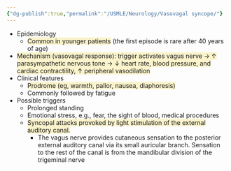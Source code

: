 ```yaml
---
{"dg-publish":true,"permalink":"/USMLE/Neurology/Vasovagal syncope/"}
---
```


- Epidemiology
	- <span style="background:rgba(240, 200, 0, 0.2)">Common in younger patients</span> (the first episode is rare after 40 years of age)
- <span style="background:rgba(240, 200, 0, 0.2)">Mechanism (vasovagal response): trigger activates vagus nerve → ↑ parasympathetic nervous tone → ↓ heart rate, blood pressure, and cardiac contractility, ↑ peripheral vasodilation</span>
- Clinical features
	- <span style="background:rgba(240, 200, 0, 0.2)">Prodrome (eg, warmth, pallor, nausea, diaphoresis)</span>
	- Commonly followed by fatigue
- Possible triggers
	- Prolonged standing
	- Emotional stress, e.g., fear, the sight of blood, medical procedures
	- <span style="background:rgba(240, 200, 0, 0.2)">Syncopal attacks provoked by light stimulation of the external auditory canal.</span>
		- The vagus nerve provides cutaneous sensation to the posterior external auditory canal via its small auricular branch.  Sensation to the rest of the canal is from the mandibular division of the trigeminal nerve
